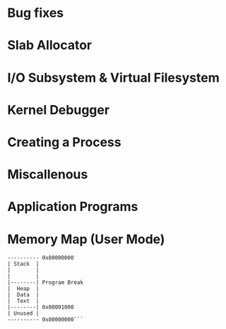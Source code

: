 # Bug fixes

# Slab Allocator

# I/O Subsystem & Virtual Filesystem

# Kernel Debugger

# Creating a Process

# Miscallenous

# Application Programs

# Memory Map (User Mode)
```
---------- 0x80000000
| Stack  |
|        |
|        |
|--------| Program Break
|  Heap  |
|  Data  |
|  Text  |
|--------| 0x00001000
| Unused |
---------- 0x00000000```